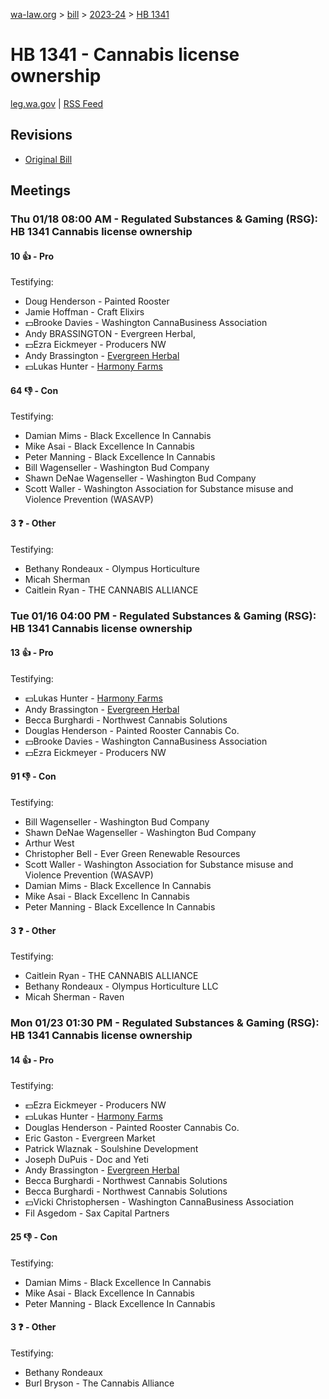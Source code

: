 [wa-law.org](/) > [bill](/bill/) > [2023-24](/bill/2023-24/) > [HB 1341](/bill/2023-24/hb/1341/)

# HB 1341 - Cannabis license ownership
[leg.wa.gov](https://app.leg.wa.gov/billsummary?BillNumber=1341&Year=2023&Initiative=false) | [RSS Feed](./rss.xml)

## Revisions
* [Original Bill](1/)

## Meetings
### Thu 01/18 08:00 AM - Regulated Substances & Gaming (RSG): HB 1341 Cannabis license ownership
#### 10 👍 - Pro
Testifying:
* Doug Henderson - Painted Rooster
* Jamie Hoffman - Craft Elixirs
* 💵Brooke Davies - Washington CannaBusiness Association
* Andy BRASSINGTON - Evergreen Herbal,
* 💵Ezra Eickmeyer - Producers NW
* Andy Brassington - [Evergreen Herbal](/org/evergreen_herbal/)
* 💵Lukas Hunter - [Harmony Farms](/org/harmony_farms/)

#### 64 👎 - Con
Testifying:
* Damian Mims - Black Excellence In Cannabis
* Mike Asai - Black Excellence In Cannabis
* Peter Manning - Black Excellence In Cannabis
* Bill Wagenseller - Washington Bud Company
* Shawn DeNae Wagenseller - Washington Bud Company
* Scott Waller - Washington Association for Substance misuse and Violence Prevention (WASAVP)

#### 3 ❓ - Other
Testifying:
* Bethany Rondeaux - Olympus Horticulture
* Micah Sherman
* Caitlein Ryan - THE CANNABIS ALLIANCE

### Tue 01/16 04:00 PM - Regulated Substances & Gaming (RSG): HB 1341 Cannabis license ownership
#### 13 👍 - Pro
Testifying:
* 💵Lukas Hunter - [Harmony Farms](/org/harmony_farms/)
* Andy Brassington - [Evergreen Herbal](/org/evergreen_herbal/)
* Becca Burghardi - Northwest Cannabis Solutions
* Douglas Henderson - Painted Rooster Cannabis Co.
* 💵Brooke Davies - Washington CannaBusiness Association
* 💵Ezra Eickmeyer - Producers NW

#### 91 👎 - Con
Testifying:
* Bill Wagenseller - Washington Bud Company
* Shawn DeNae Wagenseller - Washington Bud Company
* Arthur West
* Christopher Bell - Ever Green Renewable Resources
* Scott Waller - Washington Association for Substance misuse and Violence Prevention (WASAVP)
* Damian Mims - Black Excellence In Cannabis
* Mike Asai - Black Excellenc In Cannabis
* Peter Manning - Black Excellence In Cannabis

#### 3 ❓ - Other
Testifying:
* Caitlein Ryan - THE CANNABIS ALLIANCE
* Bethany Rondeaux - Olympus Horticulture LLC
* Micah Sherman - Raven

### Mon 01/23 01:30 PM - Regulated Substances & Gaming (RSG): HB 1341 Cannabis license ownership
#### 14 👍 - Pro
Testifying:
* 💵Ezra Eickmeyer - Producers NW
* 💵Lukas Hunter - [Harmony Farms](/org/harmony_farms/)
* Douglas Henderson - Painted Rooster Cannabis Co.
* Eric Gaston - Evergreen Market
* Patrick Wlaznak - Soulshine Development
* Joseph DuPuis - Doc and Yeti
* Andy Brassington - [Evergreen Herbal](/org/evergreen_herbal/)
* Becca Burghardi - Northwest Cannabis Solutions
* Becca Burghardi - Northwest Cannabis Solutions
* 💵Vicki Christophersen - Washington CannaBusiness Association
* Fil Asgedom - Sax Capital Partners

#### 25 👎 - Con
Testifying:
* Damian Mims - Black Excellence In Cannabis
* Mike Asai - Black Excellence In Cannabis
* Peter Manning - Black Excellence In Cannabis

#### 3 ❓ - Other
Testifying:
* Bethany Rondeaux
* Burl Bryson - The Cannabis Alliance
